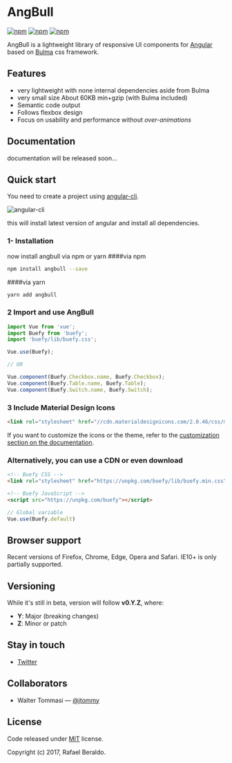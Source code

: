 # AngBull

[![npm](https://img.shields.io/npm/v/angbull.svg)]()
[![npm](https://img.shields.io/npm/dt/angbull.svg)]()
[![npm](https://img.shields.io/npm/l/angbull.svg)]()

AngBull is a lightweight library of responsive UI components for [Angular](https://angular.io/) based on [Bulma](http://bulma.io/) css framework.

## Features

* very lightweight with none internal dependencies aside from Bulma
* very small size About 60KB min+gzip (with Bulma included)
* Semantic code output
* Follows flexbox design 
* Focus on usability and performance without *over-animations*

## Documentation
documentation will be released soon...

## Quick start

You need to create a project using [angular-cli](https://cli.angular.io/).

![angular-cli](https://cli.angular.io/images/cli-logo.svg)

this will install latest version of angular and install all dependencies.

### 1- Installation 

now install angbull via npm or yarn 
####via npm

```bash
npm install angbull --save
```
####via yarn
 
```bash
yarn add angbull
```

### 2 Import and use AngBull

```javascript
import Vue from 'vue';
import Buefy from 'buefy';
import 'buefy/lib/buefy.css';

Vue.use(Buefy);

// OR

Vue.component(Buefy.Checkbox.name, Buefy.Checkbox);
Vue.component(Buefy.Table.name, Buefy.Table);
Vue.component(Buefy.Switch.name, Buefy.Switch);
```

### 3 Include Material Design Icons

```html
<link rel="stylesheet" href="//cdn.materialdesignicons.com/2.0.46/css/materialdesignicons.min.css">
```

If you want to customize the icons or the theme, refer to the [customization section on the documentation](https://buefy.github.io/#/documentation/customization).

### Alternatively, you can use a CDN or even download

```html
<!-- Buefy CSS -->
<link rel="stylesheet" href="https://unpkg.com/buefy/lib/buefy.min.css">

<!-- Buefy JavaScript -->
<script src="https://unpkg.com/buefy"></script>
```

```javascript
// Global variable
Vue.use(Buefy.default)
```

## Browser support

Recent versions of Firefox, Chrome, Edge, Opera and Safari. IE10+ is only partially supported.

## Versioning

While it's still in beta, version will follow **v0.Y.Z**, where:

* **Y**: Major (breaking changes)
* **Z**: Minor or patch

## Stay in touch

* [Twitter](https://twitter.com/rafaelpimpa)

## Collaborators

* Walter Tommasi — [@jtommy](https://github.com/jtommy)

## License

Code released under [MIT]((https://github.com/rafaelpimpa/buefy/blob/master/LICENSE)) license.

Copyright (c) 2017, Rafael Beraldo.
